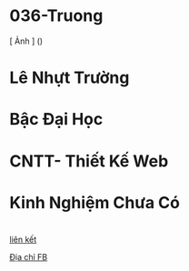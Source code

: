 # 036-Truong

[ Ảnh ] ()
# Lê Nhựt Trường #
# Bậc Đại Học #
# CNTT- Thiết Kế Web # 
# Kinh Nghiệm Chưa Có #
# #

[liên kết](https://github.com/letruongg/HPmarkdow)

[Địa chỉ FB ](https://www.facebook.com/bin.su.1650)
